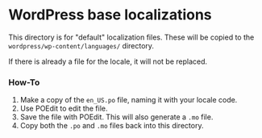 # WordPress base localizations

This directory is for "default" localization files. These will be copied to the `wordpress/wp-content/languages/` directory.

If there is already a file for the locale, it will not be replaced.

### How-To

1. Make a copy of the `en_US.po` file, naming it with your locale code.
2. Use POEdit to edit the file.
3. Save the file with POEdit. This will also generate a `.mo` file.
4. Copy both the `.po` and `.mo` files back into this directory.
